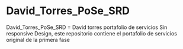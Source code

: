 # David_Torres_PoSe_SRD
David_Torres_PoSe_SRD = David torres portafolio de servicios Sin responsive Design, este repositorio contiene el portafolio de servicios original de la primera fase
